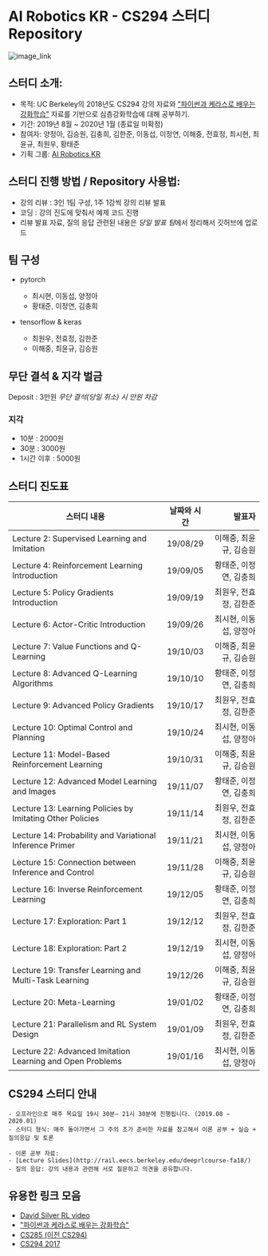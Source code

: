# AI Robotics KR - CS294 스터디 Repository

![image_link](https://github.com/ai-robotics-kr/CS294_Study/blob/master/UCBerkeley_Logo.png?raw=true)
## 스터디 소개:
- 목적: UC Berkeley의 2018년도 CS294 강의 자료와 ["파이썬과 케라스로 배우는 강화학습"](https://wikibook.co.kr/reinforcement-learning/) 자료를 기반으로 심층강화학습에 대해 공부하기.
- 기간: 2019년 8월 ~ 2020년 1월 (종료일 미확정)
- 참여자: 양정아, 김승원, 김충희, 김한준, 이동섭, 이정연, 이해중, 전효정, 최시현, 최윤규, 최원우, 황태준
- 기획 그룹: [AI Robotics KR](https://www.facebook.com/groups/airoboticskr/)

## 스터디 진행 방법 / Repository 사용법:
- 강의 리뷰 : 3인 1팀 구성, 1주 1강씩 강의 리뷰 발표
- 코딩 : 강의 진도에 맞춰서 예제 코드 진행
- 리뷰 발표 자료, 질의 응답 관련된 내용은 *당일 발표 팀*에서 정리해서 깃허브에 업로드

## 팀 구성
- pytorch
    - 최시현, 이동섭, 양정아
    - 황태준, 이정연, 김충희

- tensorflow & keras
    - 최원우, 전효정, 김한준
    - 이해중, 최윤규, 김승원

## 무단 결석 & 지각 벌금
Deposit : 3만원
*무단 결석(당일 취소) 시 만원 차감*
### 지각
- 10분 : 2000원
- 30분 : 3000원
- 1시간 이후 : 5000원

## 스터디 진도표
|          스터디 내용         |   날짜와 시간     | 발표자 |
| -------------------------- |:---------------:|-----:|
| Lecture 2: Supervised Learning and Imitation | 19/08/29 |  이해중, 최윤규, 김승원  |
| Lecture 4: Reinforcement Learning Introduction | 19/09/05 | 황태준, 이정연, 김충희 |
| Lecture 5: Policy Gradients Introduction | 19/09/19 | 최원우, 전효정, 김한준 |
| Lecture 6: Actor-Critic Introduction | 19/09/26 | 최시현, 이동섭, 양정아 |
| Lecture 7: Value Functions and Q-Learning | 19/10/03 | 이해중, 최윤규, 김승원 |
| Lecture 8: Advanced Q-Learning Algorithms | 19/10/10 | 황태준, 이정연, 김충희 |
| Lecture 9: Advanced Policy Gradients | 19/10/17 | 최원우, 전효정, 김한준 |
| Lecture 10: Optimal Control and Planning | 19/10/24 | 최시현, 이동섭, 양정아 |
| Lecture 11: Model-Based Reinforcement Learning | 19/10/31 | 이해중, 최윤규, 김승원 |
| Lecture 12: Advanced Model Learning and Images | 19/11/07 | 황태준, 이정연, 김충희 |
| Lecture 13: Learning Policies by Imitating Other Policies | 19/11/14 | 최원우, 전효정, 김한준 |
| Lecture 14: Probability and Variational Inference Primer | 19/11/21 | 최시현, 이동섭, 양정아 |
| Lecture 15: Connection between Inference and Control | 19/11/28 | 이해중, 최윤규, 김승원 |
| Lecture 16: Inverse Reinforcement Learning | 19/12/05 | 황태준, 이정연, 김충희 |
| Lecture 17: Exploration: Part 1 | 19/12/12 | 최원우, 전효정, 김한준 |
| Lecture 18: Exploration: Part 2 | 19/12/19 | 최시현, 이동섭, 양정아 |
| Lecture 19: Transfer Learning and Multi-Task Learning | 19/12/26 | 이해중, 최윤규, 김승원 |
| Lecture 20: Meta-Learning| 19/01/02 | 황태준, 이정연, 김충희 |
| Lecture 21: Parallelism and RL System Design | 19/01/09 | 최원우, 전효정, 김한준 |
| Lecture 22: Advanced Imitation Learning and Open Problems| 19/01/16 | 최시현, 이동섭, 양정아 |

## CS294 스터디 안내
```
- 오프라인으로 매주 목요일 19시 30분~ 21시 30분에 진행됩니다. (2019.08 ~ 2020.01)
- 스터디 형식: 매주 돌아가면서 그 주의 조가 준비한 자료를 참고해서 이론 공부 + 실습 + 질의응답 및 토론 
```
```
- 이론 공부 자료: 
- [Lecture Slides](http://rail.eecs.berkeley.edu/deeprlcourse-fa18/)
- 질의 응답: 강의 내용과 관련해 서로 질문하고 의견을 공유합니다.
```
## 유용한 링크 모음
- [David Silver RL video](https://www.youtube.com/watch?v=2pWv7GOvuf0)
- ["파이썬과 케라스로 배우는 강화학습"](https://wikibook.co.kr/reinforcement-learning/)
- [CS285 (이전 CS294)](http://rail.eecs.berkeley.edu/deeprlcourse/)
- [CS294 2017](http://rail.eecs.berkeley.edu/deeprlcourse-fa17/index.html)
